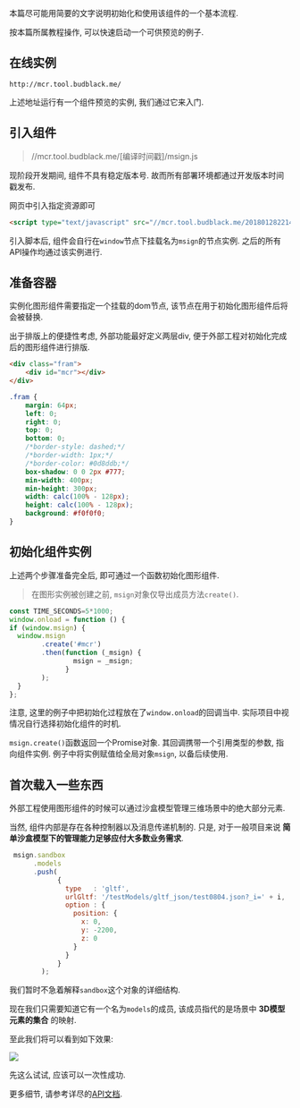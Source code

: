 
本篇尽可能用简要的文字说明初始化和使用该组件的一个基本流程.

按本篇所属教程操作, 可以快速启动一个可供预览的例子.

在线实例
---

```
http://mcr.tool.budblack.me/
```
上述地址运行有一个组件预览的实例, 我们通过它来入门.


引入组件
---

>//mcr.tool.budblack.me/[编译时间戳]/msign.js

现阶段开发期间, 组件不具有稳定版本号. 故而所有部署环境都通过开发版本时间戳发布.

网页中引入指定资源即可

```html
<script type="text/javascript" src="//mcr.tool.budblack.me/201801282214/msign.js"></script>
```

引入脚本后, 组件会自行在`window`节点下挂载名为`msign`的节点实例. 之后的所有API操作均通过该实例进行.

准备容器
---

实例化图形组件需要指定一个挂载的dom节点, 该节点在用于初始化图形组件后将会被替换. 

出于排版上的便捷性考虑, 外部功能最好定义两层div, 便于外部工程对初始化完成后的图形组件进行排版.

```html
<div class="fram">
    <div id="mcr"></div>
</div>
```

```css
.fram {
    margin: 64px;
    left: 0;
    right: 0;
    top: 0;
    bottom: 0;
    /*border-style: dashed;*/
    /*border-width: 1px;*/
    /*border-color: #0d8ddb;*/
    box-shadow: 0 0 2px #777;
    min-width: 400px;
    min-height: 300px;
    width: calc(100% - 128px);
    height: calc(100% - 128px);
    background: #f0f0f0;
}
```

初始化组件实例
---

上述两个步骤准备完全后, 即可通过一个函数初始化图形组件. 

>在图形实例被创建之前, `msign`对象仅导出成员方法`create()`.

```js
const TIME_SECONDS=5*1000;
window.onload = function () {
if (window.msign) {
  window.msign
        .create('#mcr')
        .then(function (_msign) {
                msign = _msign;
              }
        );
  }
};
```

注意, 这里的例子中把初始化过程放在了`window.onload`的回调当中. 实际项目中视情况自行选择初始化组件的时机.

`msign.create()`函数返回一个Promise对象. 其回调携带一个引用类型的参数, 指向组件实例. 例子中将实例赋值给全局对象`msign`, 以备后续使用.

首次载入一些东西
---

外部工程使用图形组件的时候可以通过沙盒模型管理三维场景中的绝大部分元素.

当然, 组件内部是存在各种控制器以及消息传递机制的. 只是, 对于一般项目来说 __简单沙盒模型下的管理能力足够应付大多数业务需求__.

```js
 msign.sandbox
      .models
      .push(
            {
              type   : 'gltf',
              urlGltf: '/testModels/gltf_json/test0804.json?_i=' + i,
              option : {
                position: {
                  x: 0,
                  y: -2200,
                  z: 0
                }
              }
            }
        );
```

我们暂时不急着解释`sandbox`这个对象的详细结构. 

现在我们只需要知道它有一个名为`models`的成员, 该成员指代的是场景中 __3D模型元素的集合__ 的映射.

至此我们将可以看到如下效果:

![](https://ws4.sinaimg.cn/large/006tNc79ly1fnxefzgh3tj31kw0wtdr7.jpg)

先这么试试, 应该可以一次性成功.

更多细节, 请参考详尽的[API文档](/guide).
